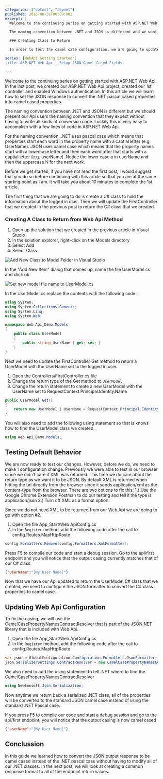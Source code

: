 ```yaml
---
categories: ["dotnet", "aspnet"]
published: 2016-08-31T00:00:00Z
excerpt: |
  Welcome to the continuing series on getting started with ASP.NET Web Api.  In the last post, we created our ASP.NET Web Api project, created our 1st controller and enabled Windows authentication.  In this article we will learn how to set the JSON response to convert the .NET pascal cased properties into camel cased properties.

  The naming convention between .NET and JSON is different and we want to present our Api users with the naming convention that they expect.  .NET uses pascal case which means that each word starts with a captial letter (e.g. UserName).  However, JSON uses camel case which means that the properties start with a lowercase letter and then each word after that starts with a captial letter (e.g. userName).  Notice the lower case u in userName for the JSON naming convention.

  ### Creating Class to Return

  In order to test the camel case configuration, we are going to update the FirstController that we created in the previous post to return a .NET class called UserModel instead of a string.

series: [WebApi Getting Started"]
title: ASP.NET Web Api - Setup JSON Camel Cased Fields

---
```


Welcome to the continuing series on getting started with ASP.NET Web Api.  In the last post, we created our ASP.NET Web Api project, created our 1st controller and enabled Windows authentication.  In this article we will learn how to set the JSON response to convert the .NET pascal cased properties into camel cased properties.

The naming convention between .NET and JSON is different but we should present our Api users the naming convention that they expect without having to write all kinds of conversion code.  Luckily  this is very easy to accomplish with a few lines of code in ASP.NET Web Api.

For the naming convention, .NET uses pascal case which means that properties start each word in the property name with a captial letter (e.g. UserName).  JSON uses camel case which means that the property names start with a lowercase letter and then each word after that starts with a captial letter (e.g. userName).  Notice the lower case u in userName and then the uppercase N for the next work.

Before we get started, if you have not read the first post, I would suggest that you do so before continuing with this artcle so that you are at the same starting point as I am.  It will take you about 10 minutes to complete the 1st article.



The first thing that we are going to do is create a C# class to hold the information about the logged in user.  Then we will  update the FirstController that we created in the previous post to return the C# class that we created.

### Creating A Class to Return from Web Api Method

1. Open up the solution that we created in the previous article in Visual Studio
1. In the solution explorer, right-click on the Models directory
1. Select Add
1. Select Class

![Add New Class to Model Folder in Visual Studio](/images/web-api-getting-started/webapi-add-new-model.png)

In the "Add New Item" dialog that comes up, name the file UserModel.cs and click ok

![Set new model file name to UserModel.cs](/images/web-api-getting-started/webapi-add-new-model-filename.png)

In the UserModel.cs replace the contents with the following code:

```c#
using System;
using System.Collections.Generic;
using System.Linq;
using System.Web;

namespace Web Api_Demo.Models
{
	public class UserModel
	{
		public string UserName { get; set; }
	}
}

```

Next we need to update the FirstController Get method to return a UserModel with the UserName set to the logged in user.

1. Open the Controllers\FirstController.cs file
1. Change the return type of the Get method to `UserModel`
1. Change the return statement to create a new UserModel with the UserName set to RequestContext.Principal.Identity.Name

```c#
public UserModel Get()
{
    return new UserModel { UserName = RequestContext.Principal.Identity.Name };
}
```

You will also need to add the following using statement so that is knows how to find the UserModel class we created.

```c#
using Web Api_Demo.Models;
```

## Testing Default Behavior

We are now ready to test our changes.  However, before we do, we need to make 1 configuration change.   Previously we were able to test in our browser since we didn't care if XML was returned.  This time we do care about the return type as we want it to be JSON.  By default XML is returned when hitting the url directly from the browser since it sends application/xml as the content-type from the browser.  There are two options to fix this: 1.) Use the Google Chrome Extension Postman to do our testing and tell it the type is application/json 2.) Turn off XML as a format option.

Since we do not need XML to be returned from our Web Api we are going to go with option #2.

1. Open the file App_Start\Web ApiConfig.cs
1. In the `Register` method, add the following code after the call to config.Routes.MapHttpRoute

```c#
config.Formatters.Remove(config.Formatters.XmlFormatter);
```

Press F5 to compile our code and start a debug session.  Go to the api/first endpoint and you will notice that the output casing currently matches that of our C# class.

```json
{"UserName":"[My User Name]"}
```

Now that we have our Api updated to return the UserModel C# class that we created, we need to configure the JSON formatter to convert the C# class properties to camel case.

## Updating Web Api Configuration

To fix the casing, we will use the CamelCasePropertyNamesContractResolver that is part of the JSON.NET library that is included with Web Api.

1. Open the file App_Start\Web ApiConfig.cs
1. In the `Register` method, add the following code after the call to config.Routes.MapHttpRoute

```c#
var json = GlobalConfiguration.Configuration.Formatters.JsonFormatter;
json.SerializerSettings.ContractResolver = new CamelCasePropertyNamesContractResolver();
```

We also need to add the using statement to tell .NET where to find the CamelCasePropertyNamesContractResolver

```c#
using Newtonsoft.Json.Serialization;
```

Now anytime we return back a serialized .NET class, all of the properties will be converted to the standard JSON camel case instead of using the standard .NET Pascal case.

If you press F5 to compile our code and start a debug session and go to the api/first endpoint, you will notice that the output casing is now camel cased

```json
{"userName":"[My User Name]"}
```

## Conclussion

In this guide we learned how to convert the JSON output response to be camel cased instead of the .NET pascal case without having to modify all of our .NET classes.  In the next post, we will look at creating a common response format to all of the endpoint return values.


